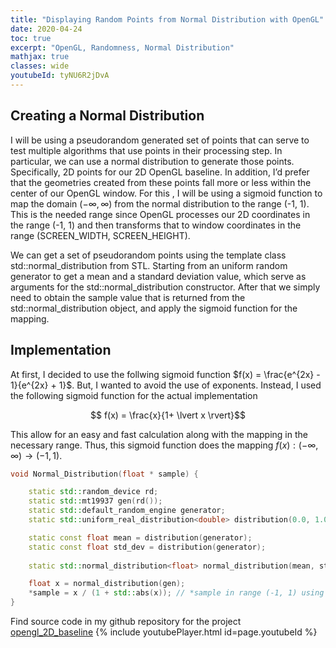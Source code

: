 ```yaml
---
title: "Displaying Random Points from Normal Distribution with OpenGL"
date: 2020-04-24
toc: true
excerpt: "OpenGL, Randomness, Normal Distribution"
mathjax: true
classes: wide	
youtubeId: tyNU6R2jDvA
---
```



## Creating a Normal Distribution


I will be using a pseudorandom generated set of points that can serve to test multiple algorithms that use points in their processing step. In particular, we can use a normal distribution to generate those points. Specifically, 2D points for our 2D OpenGL baseline. In addition,  I’d prefer that the geometries created from these points fall more or less within the center of our OpenGL window. For this , I will be using a sigmoid function to map the domain $(-\infty, \infty)$ from the normal distribution to the range (-1, 1). This is the needed range since OpenGL processes our 2D coordinates in the range (-1, 1) and then transforms that to window coordinates in the range (SCREEN_WIDTH, SCREEN_HEIGHT).

We can get a set of pseudorandom points using the template class std::normal_distribution from STL. Starting from an uniform random generator to get a mean and a standard deviation value, which serve as arguments for the std::normal_distribution constructor. After that we simply need to obtain the sample value that is returned from the std::normal_distribution object, and apply the sigmoid function for the mapping.   


## Implementation

At first, I decided to use the follwing sigmoid function $f(x) =  \frac{e^{2x} - 1}{e^{2x} + 1}$.
But, I wanted to avoid the use of exponents. Instead, I used the following sigmoid function for the
actual implementation 

$$ f(x) = \frac{x}{1+ \lvert x \rvert}$$

This allow for an easy and fast calculation along with the mapping in the necessary range. Thus, 
this sigmoid function does the mapping $f(x) : (-\infty, \infty) \to (-1, 1)$.

```c++
void Normal_Distribution(float * sample) {

    static std::random_device rd;
    static std::mt19937 gen(rd());                                         // Mersenne twister PRNG
    static std::default_random_engine generator;
    static std::uniform_real_distribution<double> distribution(0.0, 1.0);

    static const float mean = distribution(generator);
    static const float std_dev = distribution(generator);
                                            
    static std::normal_distribution<float> normal_distribution(mean, std_dev); // instance of class std::normal_distribution with specific mean and stddev

    float x = normal_distribution(gen);
    *sample = x / (1 + std::abs(x)); // *sample in range (-1, 1) using sigmoid function
}
```
Find source code in my github repository for the project [opengl_2D_baseline](https://github.com/jmieses/opengl_2D_gui)
{% include youtubePlayer.html id=page.youtubeId %}
